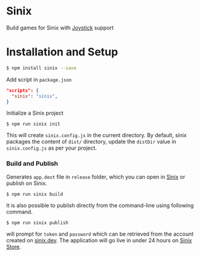 # Sinix

Build games for Sinix with [Joystick](https://github.com/sinix-dev/sinix-android) support

# Installation and Setup

```bash
$ npm install sinix --save
```

Add script in `package.json`

```json
"scripts": {
  "sinix": "sinix",
}
```

Initialize a Sinix project
```
$ npm run sinix init
```

This will create `sinix.config.js` in the current directory. By default, sinix packages
the content of `dist/` directory, update the `distDir` value in `sinix.config.js`
as per your project.

### Build and Publish
Generates `app.dext` file in `release` folder, which you can open in [Sinix](https://github.com/sinix-dev/sinix)
or publish on Sinix.
```
$ npm run sinix build
```

It is also possible to publish directly from the command-line using following command.
```
$ npm run sinix publish
```

will prompt for `token` and `password` which can be retrieved from the account created on [sinix.dev](https://sinix.dev). The application
will go live in under 24 hours on [Sinix Store](https://sinix.dev/store).
